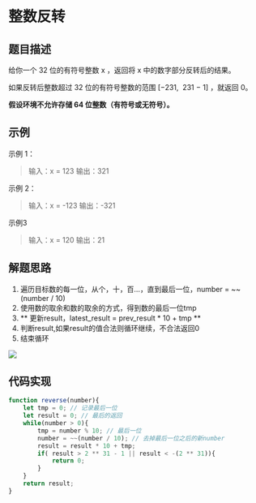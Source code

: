 
# 整数反转

## 题目描述

给你一个 32 位的有符号整数 x ，返回将 x 中的数字部分反转后的结果。 <br>

如果反转后整数超过 32 位的有符号整数的范围 [−231,  231 − 1] ，就返回 0。<br>

**假设环境不允许存储 64 位整数（有符号或无符号）。**

## 示例

示例 1：
> 输入：x = 123
> 输出：321

示例 2：
> 输入：x = -123
> 输出：-321

示例3
> 输入：x = 120
> 输出：21

## 解题思路

1. 遍历目标数的每一位，从个，十，百...，直到最后一位，number = ~~(number / 10)
2. 使用数的取余和数的取余的方式，得到数的最后一位tmp
3. ** 更新result，latest_result =  prev_result * 10 + tmp **
4. 判断result,如果result的值合法则循环继续，不合法返回0
5. 结束循环

![](https://blog-1253253332.cos.ap-guangzhou.myqcloud.com/images/reverseInt.jpeg)

## 代码实现

```js
function reverse(number){
    let tmp = 0; // 记录最后一位
    let result = 0; // 最后的返回
    while(number > 0){
        tmp = number % 10; // 最后一位
        number = ~~(number / 10); // 去掉最后一位之后的新number
        result = result * 10 + tmp;
        if( result > 2 ** 31 - 1 || result < -(2 ** 31)){
            return 0;
        }
    }
    return result;
}
```
